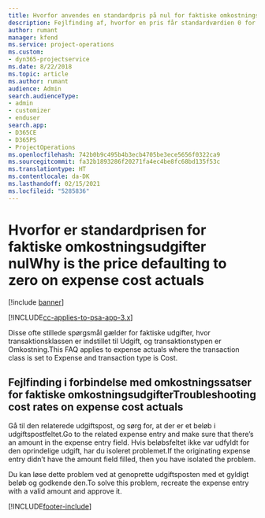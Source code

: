 ```yaml
---
title: Hvorfor anvendes en standardpris på nul for faktiske omkostningsudgifter?
description: Fejlfinding af, hvorfor en pris får standardværdien 0 for faktiske omkostningsudgifter.
author: rumant
manager: kfend
ms.service: project-operations
ms.custom:
- dyn365-projectservice
ms.date: 8/22/2018
ms.topic: article
ms.author: rumant
audience: Admin
search.audienceType:
- admin
- customizer
- enduser
search.app:
- D365CE
- D365PS
- ProjectOperations
ms.openlocfilehash: 742b0b9c495b4b3ecb4705be3ece5656f0322ca9
ms.sourcegitcommit: fa32b1893286f20271fa4ec4be8fc68bd135f53c
ms.translationtype: HT
ms.contentlocale: da-DK
ms.lasthandoff: 02/15/2021
ms.locfileid: "5285836"
---
```

# <a name="why-is-the-price-defaulting-to-zero-on-expense-cost-actuals"></a><span data-ttu-id="cca7c-103">Hvorfor er standardprisen for faktiske omkostningsudgifter nul</span><span class="sxs-lookup"><span data-stu-id="cca7c-103">Why is the price defaulting to zero on expense cost actuals</span></span>

[!include [banner](../includes/psa-now-project-operations.md)]

[!INCLUDE[cc-applies-to-psa-app-3.x](../includes/cc-applies-to-psa-app-3x.md)]

<span data-ttu-id="cca7c-104">Disse ofte stillede spørgsmål gælder for faktiske udgifter, hvor transaktionsklassen er indstillet til Udgift, og transaktionstypen er Omkostning.</span><span class="sxs-lookup"><span data-stu-id="cca7c-104">This FAQ applies to expense actuals where the transaction class is set to Expense and transaction type is Cost.</span></span>

## <a name="troubleshooting-cost-rates-on-expense-cost-actuals"></a><span data-ttu-id="cca7c-105">Fejlfinding i forbindelse med omkostningssatser for faktiske omkostningsudgifter</span><span class="sxs-lookup"><span data-stu-id="cca7c-105">Troubleshooting cost rates on expense cost actuals</span></span>

<span data-ttu-id="cca7c-106">Gå til den relaterede udgiftspost, og sørg for, at der er et beløb i udgiftspostfeltet.</span><span class="sxs-lookup"><span data-stu-id="cca7c-106">Go to the related expense entry and make sure that there’s an amount in the expense entry field.</span></span> <span data-ttu-id="cca7c-107">Hvis beløbsfeltet ikke var udfyldt for den oprindelige udgift, har du isoleret problemet.</span><span class="sxs-lookup"><span data-stu-id="cca7c-107">If the originating expense entry didn’t have the amount field filled, then you have isolated the problem.</span></span>
 
<span data-ttu-id="cca7c-108">Du kan løse dette problem ved at genoprette udgiftsposten med et gyldigt beløb og godkende den.</span><span class="sxs-lookup"><span data-stu-id="cca7c-108">To solve this problem, recreate the expense entry with a valid amount and approve it.</span></span>


[!INCLUDE[footer-include](../includes/footer-banner.md)]